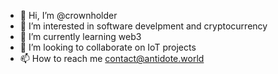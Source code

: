 - 👋 Hi, I’m @crownholder
- 👀 I’m interested in software develpment and cryptocurrency
- 🌱 I’m currently learning web3
- 💞️ I’m looking to collaborate on IoT projects 
- 📫 How to reach me contact@antidote.world

<!---
crownholder/crownholder is a ✨ special ✨ repository because its `README.md` (this file) appears on your GitHub profile.
You can click the Preview link to take a look at your changes.
--->
